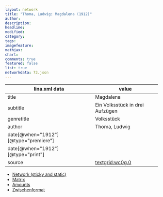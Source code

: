 ```yaml
---
layout: network
title: "Thoma, Ludwig: Magdalena (1912)"
author:
description:
headline:
modified:
category:
tags:
imagefeature: 
mathjax: 
chart: 
comments: true
featured: false
list: true
networkdata: 73.json
---
```

lina.xml data  | value
------------- | -------------
title|Magdalena
subtitle|Ein Volksstück in drei Aufzügen
genretitle|Volksstück
author|Thoma, Ludwig
date[@when="1912"][@type="premiere"]|
date[@when="1912"][@type="print"]|
source|[textgrid:wc0g.0](https://textgridlab.org/1.0/tgcrud-public/rest/textgrid:wc0g.0/data)



* [Network (sticky and static)](/linas/network73)
* [Matrix](/linas/matrix73)
* [Amounts](/linas/amount73)
* [Zwischenformat](/linas/lina73 )
